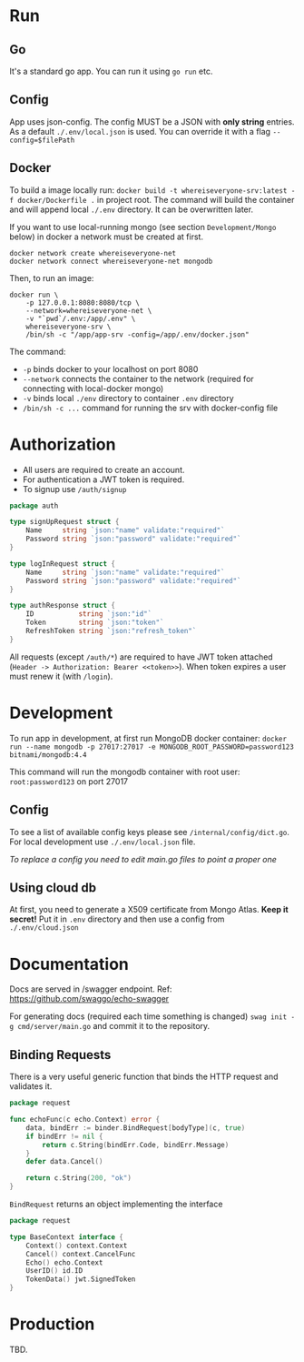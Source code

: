 # Run

## Go

It's a standard go app. You can run it using `go run` etc.

## Config

App uses json-config. The config MUST be a JSON with **only string** entries.
As a default `./.env/local.json` is used. You can override it with a flag `--config=$filePath`

## Docker

To build a image locally run: `docker build -t whereiseveryone-srv:latest -f docker/Dockerfile .` in project root.
The command will build the container and will append local `./.env` directory. It can be overwritten later.

If you want to use local-running mongo (see section `Development/Mongo` below) in docker a network must be created at
first.

```
docker network create whereiseveryone-net
docker network connect whereiseveryone-net mongodb
```

Then, to run an image:

```
docker run \
    -p 127.0.0.1:8080:8080/tcp \
    --network=whereiseveryone-net \
    -v "`pwd`/.env:/app/.env" \
    whereiseveryone-srv \
    /bin/sh -c "/app/app-srv -config=/app/.env/docker.json"
```

The command:

* `-p` binds docker to your localhost on port 8080
* `--network` connects the container to the network (required for connecting with local-docker mongo)
* `-v` binds local `./env` directory to container `.env` directory
* `/bin/sh -c ...` command for running the srv with docker-config file

# Authorization

- All users are required to create an account.
- For authentication a JWT token is required.
- To signup use `/auth/signup`

```go
package auth

type signUpRequest struct {
	Name     string `json:"name" validate:"required"`
	Password string `json:"password" validate:"required"`
}

type logInRequest struct {
	Name     string `json:"name" validate:"required"`
	Password string `json:"password" validate:"required"`
}

type authResponse struct {
	ID           string `json:"id"`
	Token        string `json:"token"`
	RefreshToken string `json:"refresh_token"`
}
```

All requests (except `/auth/*`) are required to have JWT token attached (`Header -> Authorization: Bearer <<token>>`).
When token expires a user must renew it (with `/login`).

# Development

To run app in development, at first run MongoDB docker container:
`docker run --name mongodb -p 27017:27017 -e MONGODB_ROOT_PASSWORD=password123 bitnami/mongodb:4.4`

This command will run the mongodb container with root user: `root:password123` on port 27017

## Config

To see a list of available config keys please see `/internal/config/dict.go`.
For local development use `./.env/local.json` file.

_To replace a config you need to edit main.go files to point a proper one_

## Using cloud db

At first, you need to generate a X509 certificate from Mongo Atlas. **Keep it secret!**
Put it in `.env` directory and then use a config from `./.env/cloud.json`

# Documentation

Docs are served in /swagger endpoint.
Ref: https://github.com/swaggo/echo-swagger

For generating docs (required each time something is changed) `swag init -g cmd/server/main.go`
and commit it to the repository.

## Binding Requests

There is a very useful generic function that binds the HTTP request and validates it.

```go
package request

func echoFunc(c echo.Context) error {
	data, bindErr := binder.BindRequest[bodyType](c, true)
	if bindErr != nil {
		return c.String(bindErr.Code, bindErr.Message)
	}
	defer data.Cancel()

	return c.String(200, "ok")
}
```

`BindRequest` returns an object implementing the interface

```go
package request

type BaseContext interface {
	Context() context.Context
	Cancel() context.CancelFunc
	Echo() echo.Context
	UserID() id.ID
	TokenData() jwt.SignedToken
}
```

# Production

TBD.
